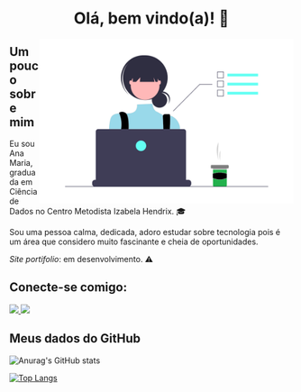 <div align = "center">
  <h1> Olá, bem vindo(a)! 👋</h1> 
</div>

<div>
    <img src="dev.png" width="450" align="right">
</div>


## Um pouco sobre mim

Eu sou Ana Maria, graduada em Ciência de Dados no Centro Metodista Izabela Hendrix. :mortar_board:

Sou uma pessoa calma, dedicada, adoro estudar sobre tecnologia pois é um área que 
considero muito fascinante e cheia de oportunidades.

*Site portifolio*: em desenvolvimento. :warning:



## **Conecte-se comigo:**

<a href="mailto:anapinheiro0404@gmail.com" alt="gmail" target="_blank">

<img src="https://img.shields.io/badge/-Gmail-FF0000?style=flat-square&labelColor=FF0000&logo=gmail&logoColor=white&link=mailto:anapinheiro0404@gmail.com" />

</a>

<a href="https://www.linkedin.com/in/ana-pego" alt="linkedin" target="_blank">

<img src="https://img.shields.io/badge/LinkedIn-%230077B5.svg?&style=flat-square&logo=linkedin&logoColor=white">

</a>

<p> </p>

## Meus dados do GitHub

![Anurag's GitHub stats](https://github-readme-stats.vercel.app/api?username=anamariapego&show_icons=true&theme=dark)

[![Top Langs](https://github-readme-stats.vercel.app/api/top-langs/?username=anamariapego&layout=compact&theme=dark)](https://github.com/anamariapego/github-readme-stats)




